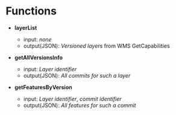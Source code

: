 # Functions

- **layerList**
    - input: *none*
    - output(JSON): *Versioned layers* from WMS GetCapabilities

- **getAllVersionsInfo**
    - input: *Layer identifier*
    - output(JSON): *All commits for such a layer*

- **getFeaturesByVersion**
    - input: *Layer identifier*, *commit identifier*
    - output(JSON): *All features for such a commit*




